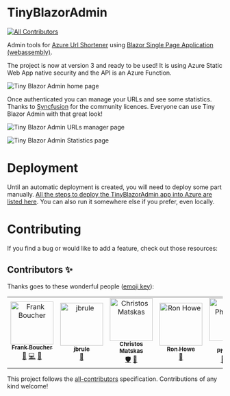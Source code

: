 # TinyBlazorAdmin
<!-- ALL-CONTRIBUTORS-BADGE:START - Do not remove or modify this section -->
[![All Contributors](https://img.shields.io/badge/all_contributors-6-orange.svg?style=flat-square)](#contributors-)
<!-- ALL-CONTRIBUTORS-BADGE:END -->

 Admin tools for [Azure Url Shortener](https://github.com/microsoft/AzUrlShortener) using [Blazor Single Page Application (webassembly)](https://azure.microsoft.com/services/app-service/static/?WT.mc_id=dotnet-0000-frbouche).

The project is now at version 3 and ready to be used! It is using Azure Static Web App native security and the API is an Azure Function.

![Tiny Blazor Admin home page][tinyBA_home]

Once authenticated you can manage your URLs and see some statistics. Thanks to [Syncfusion](https://www.syncfusion.com/blazor-components) for the community licences. Everyone can use Tiny Blazor Admin with that great look!

![Tiny Blazor Admin URLs manager page][tinyBA_urls]

![Tiny Blazor Admin Statistics page][tinyBA_stats]


# Deployment

Until an automatic deployment is created, you will need to deploy some part manually. [All the steps to deploy the TinyBlazorAdmin app into Azure are listed here](https://github.com/microsoft/AzUrlShortener/wiki/How-to-deploy-TinyBlazorAdmin). You can also run it somewhere else if you prefer, even locally.

# Contributing

If you find a bug or would like to add a feature, check out those resources:

[tinyBA_home]: /Media/tinyBA_home.png
[tinyBA_stats]: /Media/tinyBA_stats.png
[tinyBA_urls]: /Media/tinyBA_urls.png

## Contributors ✨

Thanks goes to these wonderful people ([emoji key](https://allcontributors.org/docs/en/emoji-key)):

<!-- ALL-CONTRIBUTORS-LIST:START - Do not remove or modify this section -->
<!-- prettier-ignore-start -->
<!-- markdownlint-disable -->
<table>
  <tbody>
    <tr>
      <td align="center"><a href="http://cloud5mins.com"><img src="https://avatars3.githubusercontent.com/u/2404846?v=4?s=100" width="100px;" alt="Frank Boucher"/><br /><sub><b>Frank Boucher</b></sub></a><br /><a href="https://github.com/FBoucher/TinyBlazorAdmin/commits?author=FBoucher" title="Documentation">📖</a> <a href="https://github.com/FBoucher/TinyBlazorAdmin/commits?author=FBoucher" title="Code">💻</a> <a href="#ideas-FBoucher" title="Ideas, Planning, & Feedback">🤔</a></td>
      <td align="center"><a href="http://www.mayoclinic.org"><img src="https://avatars3.githubusercontent.com/u/765798?v=4?s=100" width="100px;" alt="jbrule"/><br /><sub><b>jbrule</b></sub></a><br /><a href="https://github.com/FBoucher/TinyBlazorAdmin/commits?author=jbrule" title="Documentation">📖</a></td>
      <td align="center"><a href="https://cmatskas.com"><img src="https://avatars3.githubusercontent.com/u/4126750?v=4?s=100" width="100px;" alt="Christos Matskas"/><br /><sub><b>Christos Matskas</b></sub></a><br /><a href="#security-cmatskas" title="Security">🛡️</a> <a href="https://github.com/FBoucher/TinyBlazorAdmin/issues?q=author%3Acmatskas" title="Bug reports">🐛</a></td>
      <td align="center"><a href="https://github.com/ronhowe"><img src="https://avatars1.githubusercontent.com/u/5210043?v=4?s=100" width="100px;" alt="Ron Howe"/><br /><sub><b>Ron Howe</b></sub></a><br /><a href="https://github.com/FBoucher/TinyBlazorAdmin/commits?author=ronhowe" title="Documentation">📖</a></td>
      <td align="center"><a href="https://github.com/Mark-Phillipson"><img src="https://avatars0.githubusercontent.com/u/16239024?v=4?s=100" width="100px;" alt="Mark Phillipson"/><br /><sub><b>Mark Phillipson</b></sub></a><br /><a href="https://github.com/FBoucher/TinyBlazorAdmin/commits?author=Mark-Phillipson" title="Documentation">📖</a> <a href="https://github.com/FBoucher/TinyBlazorAdmin/commits?author=Mark-Phillipson" title="Code">💻</a> <a href="https://github.com/FBoucher/TinyBlazorAdmin/pulls?q=is%3Apr+reviewed-by%3AMark-Phillipson" title="Reviewed Pull Requests">👀</a></td>
      <td align="center"><a href="https://github.com/fatpacket"><img src="https://avatars.githubusercontent.com/u/5621063?v=4?s=100" width="100px;" alt="fatpacket"/><br /><sub><b>fatpacket</b></sub></a><br /><a href="https://github.com/FBoucher/TinyBlazorAdmin/commits?author=fatpacket" title="Documentation">📖</a></td>
    </tr>
  </tbody>
</table>

<!-- markdownlint-restore -->
<!-- prettier-ignore-end -->

<!-- ALL-CONTRIBUTORS-LIST:END -->

This project follows the [all-contributors](https://github.com/all-contributors/all-contributors) specification. Contributions of any kind welcome!
